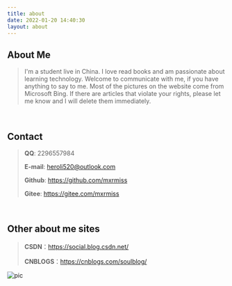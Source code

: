 ```yaml
---
title: about
date: 2022-01-20 14:40:30
layout: about
---
```


## About Me

>I'm a student live in China. I love read books and am passionate about learning technology. Welcome to communicate with me, if you have anything to say to me. Most of the pictures on the website come from Microsoft Bing. If there are articles that violate your rights, please let me know and I will delete them immediately.

<br/>

## Contact

>**QQ**: 2296557984
>
>**E-mail**: heroli520@outlook.com
>
>**Github**: https://github.com/mxrmiss
>
>**Gitee**: https://gitee.com/mxrmiss

<br/>

## Other about me sites

>**CSDN**：https://social.blog.csdn.net/
>
>**CNBLOGS**：https://cnblogs.com/soulblog/

![pic](https://herozql.oss-cn-beijing.aliyuncs.com/main/book_6-16417884628221.jpg)

